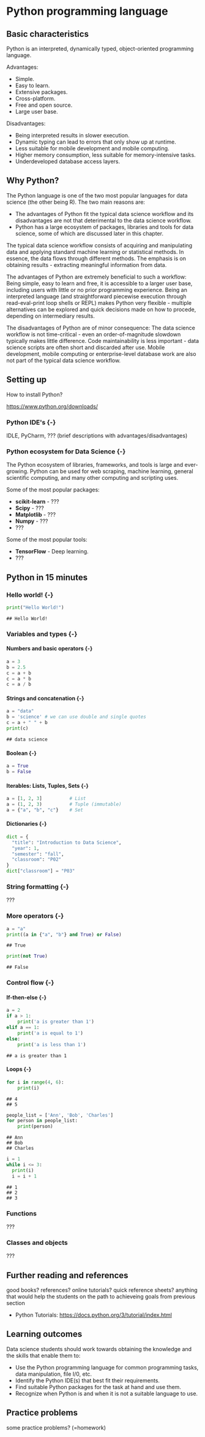 # Python programming language

## Basic characteristics

Python is an interpreted, dynamically typed, object-oriented programming language.

Advantages:

* Simple.
* Easy to learn.
* Extensive packages.
* Cross-platform.
* Free and open source.
* Large user base.

Disadvantages:

* Being interpreted results in slower execution.
* Dynamic typing can lead to errors that only show up at runtime.
* Less suitable for mobile development and mobile computing.
* Higher memory consumption, less suitable for memory-intensive tasks.
* Underdeveloped database access layers.

## Why Python?

The Python language is one of the two most popular languages for data science (the other being R). The two main reasons are:

* The advantages of Python fit the typical data science workflow and its disadvantages are not that deterimental to the data science workflow.
* Python has a large ecosystem of packages, libraries and tools for data science, some of which are discussed later in this chapter.

The typical data science workflow consists of acquiring and manipulating data and applying standard machine learning or statistical methods. In essence, the data flows through different methods. The emphasis is on obtaining results - extracting meaningful information from data.

The advantages of Python are extremely beneficial to such a workflow: Being simple, easy to learn and free, it is accessible to a larger user base, including users with little or no prior programming experience. Being an interpreted language (and straightforward piecewise execution through read-eval-print loop shells or REPL) makes Python very flexible - multiple alternatives can be explored and quick decisions made on how to procede, depending on intermediary results.

The disadvantages of Python are of minor consequence: The data science workflow is not time-critical - even an order-of-magnitude slowdown typically makes little difference. Code maintainability is less important - data science scripts are often short and discarded after use. Mobile development, mobile computing or enterprise-level database work are also not part of the typical data science workflow.


## Setting up

How to install Python?

https://www.python.org/downloads/

### Python IDE's {-}

IDLE, PyCharm, ??? (brief descriptions with advantages/disadvantages)


### Python ecosystem for Data Science {-}

The Python ecosystem of libraries, frameworks, and tools is large and ever-growing. Python can be used for web scraping, machine learning, general scientific computing, and many other computing and scripting uses.

Some of the most popular packages:

* **scikit-learn** - ???
* **Scipy** - ???
* **Matplotlib** - ???
* **Numpy** - ???
* ???

Some of the most popular tools:

* **TensorFlow** - Deep learning.
* ???

## Python in 15 minutes

### Hello world! {-}


```python
print("Hello World!")
```

```
## Hello World!
```

### Variables and types {-}

#### Numbers and basic operators {-}


```python
a = 3  
b = 2.5  
c = a + b 
c = a * b
c = a / b
```

#### Strings and concatenation {-}


```python
a = "data" 
b = 'science' # we can use double and single quotes
c = a + " " + b
print(c)
```

```
## data science
```

#### Boolean {-}


```python
a = True
b = False
```

#### Iterables: Lists, Tuples, Sets {-}


```python
a = [1, 2, 3]          # List  
a = (1, 2, 3)          # Tuple (immutable)
a = {"a", "b", "c"}    # Set
```

#### Dictionaries {-}


```python
dict = {
  "title": "Introduction to Data Science",
  "year": 1,
  "semester": "fall",
  "classroom": "P02"
}
dict["classroom"] = "P03" 
```

### String formatting {-}

???

### More operators {-}


```python
a = "a"
print((a in {"a", "b"} and True) or False)
```

```
## True
```

```python
print(not True)
```

```
## False
```

### Control flow {-}

#### If-then-else {-}


```python
a = 2  
if a > 1:  
    print('a is greater than 1')
elif a == 1:  
    print('a is equal to 1')
else:  
    print('a is less than 1')
```

```
## a is greater than 1
```


#### Loops {-}


```python
for i in range(4, 6):
    print(i)
```

```
## 4
## 5
```

```python
people_list = ['Ann', 'Bob', 'Charles']  
for person in people_list:
    print(person)
```

```
## Ann
## Bob
## Charles
```

```python
i = 1
while i <= 3:
  print(i)
  i = i + 1
```

```
## 1
## 2
## 3
```

### Functions

???

### Classes and objects

???


## Further reading and references

good books? references? online tutorials? quick reference sheets? anything that would help the students on the path to achieveing goals from previous section

* Python Tutorials: https://docs.python.org/3/tutorial/index.html

## Learning outcomes

Data science students should work towards obtaining the knowledge and the skills that enable them to:

* Use the Python programming language for common programming tasks, data manipulation, file I/0, etc.
* Identify the Python IDE(s) that best fit their requirements.
* Find suitable Python packages for the task at hand and use them.
* Recognize when Python is and when it is not a suitable language to use.


## Practice problems

some practice problems? (=homework)
